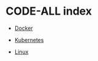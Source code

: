 # CODE-ALL index

* [Docker](LeaningCenter/Docker/Readme.md)

* [Kubernetes](LeaningCenter/Kubernetes/Readme.md)

* [Linux](LeaningCenter/Linux/Readme.md)
